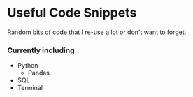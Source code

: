 # Useful Code Snippets

Random bits of code that I re-use a lot or don't want to forget.

### Currently including

- Python
  - Pandas
- SQL
- Terminal

